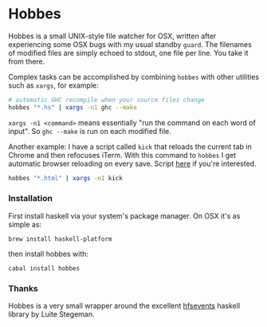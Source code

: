 Hobbes
======

Hobbes is a small UNIX-style file watcher for OSX, written after experiencing some OSX bugs with my usual standby ```guard```. The filenames of modified files are simply echoed to stdout, one file per line. You take it from there.

Complex tasks can be accomplished by combining ```hobbes``` with other utilities such as ```xargs```, for example:

```bash
# automatic GHC recompile when your source files change
hobbes "*.hs" | xargs -n1 ghc --make
```

```xargs -n1 <command>``` means essentially "run the command on each word of input". So ```ghc --make``` is run on each modified file.


Another example: I have a script called ```kick``` that reloads the current tab in Chrome and then refocuses iTerm. With this command to ```hobbes``` I get automatic browser reloading on every save. Script [here](https://gist.github.com/4081943) if you're interested.

```bash
hobbes "*.html" | xargs -n1 kick
```

### Installation

First install haskell via your system's package manager. On OSX it's as simple as:

```brew install haskell-platform```

then install hobbes with:

```cabal install hobbes```


### Thanks

Hobbes is a very small wrapper around the excellent [hfsevents](https://github.com/luite/hfsevents) haskell library by Luite Stegeman.
